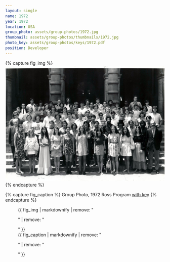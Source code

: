 ```yaml
---
layout: single
name: 1972
year: 1972
location: USA
group_photo: assets/group-photos/1972.jpg
thumbnail: assets/group-photos/thumbnails/1972.jpg
photo_key: assets/group-photos/keys/1972.pdf
position: Developer
---
```

{% capture fig_img %}
[![1972](/assets/group-photos/1972.jpg)](/assets/group-photos/keys/1972.pdf)
{% endcapture %}

{% capture fig_caption %}
Group Photo, 1972 Ross Program [with key](/assets/group-photos/keys/1972.pdf)
{% endcapture %}

<figure>
  {{ fig_img | markdownify | remove: "<p>" | remove: "</p>" }}
  <figcaption>{{ fig_caption | markdownify | remove: "<p>" | remove: "</p>" }}</figcaption>
</figure>
